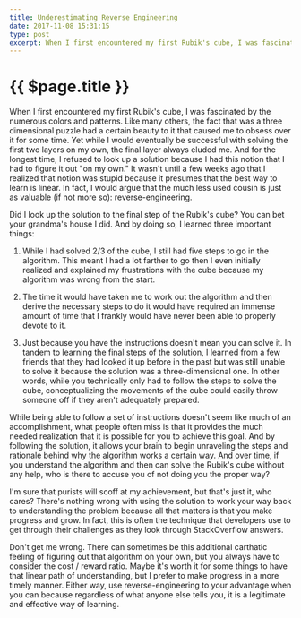```yaml
---
title: Underestimating Reverse Engineering
date: 2017-11-08 15:31:15
type: post
excerpt: When I first encountered my first Rubik's cube, I was fascinated by the numerous colors and patterns. Like many others, the fact that was a three dimensional puzzle had a certain beauty to it that caused me to obsess over it for some time. Yet while I would eventually be successful with solving the first two layers on my own, the final layer always eluded me.
---
```


# {{ $page.title }}

When I first encountered my first Rubik's cube, I was fascinated by the numerous colors and patterns. Like many others, the fact that was a three dimensional puzzle had a certain beauty to it that caused me to obsess over it for some time. Yet while I would eventually be successful with solving the first two layers on my own, the final layer always eluded me. And for the longest time, I refused to look up a solution because I had this notion that I had to figure it out "on my own." It wasn't until a few weeks ago that I realized that notion was stupid because it presumes that the best way to learn is linear. In fact, I would argue that the much less used cousin is just as valuable (if not more so): reverse-engineering.

Did I look up the solution to the final step of the Rubik's cube? You can bet your grandma's house I did. And by doing so, I learned three important things:

1. While I had solved 2/3 of the cube, I still had five steps to go in the algorithm. This meant I had a lot farther to go then I even initially realized and explained my frustrations with the cube because my algorithm was wrong from the start.

2. The time it would have taken me to work out the algorithm and then derive the necessary steps to do it would have required an immense amount of time that I frankly would have never been able to properly devote to it.

3. Just because you have the instructions doesn't mean you can solve it. In tandem to learning the final steps of the solution, I learned from a few friends that they had looked it up before in the past but was still unable to solve it because the solution was a three-dimensional one. In other words, while you technically only had to follow the steps to solve the cube, conceptualizing the movements of the cube could easily throw someone off if they aren't adequately prepared.

While being able to follow a set of instructions doesn't seem like much of an accomplishment, what people often miss is that it provides the much needed realization that it is possible for you to achieve this goal. And by following the solution, it allows your brain to begin unraveling the steps and rationale behind why the algorithm works a certain way. And over time, if you understand the algorithm and then can solve the Rubik's cube without any help, who is there to accuse you of not doing you the proper way? 

I'm sure that purists will scoff at my achievement, but that's just it, who cares? There's nothing wrong with using the solution to work your way back to understanding the problem because all that matters is that you make progress and grow. In fact, this is often the technique that developers use to get through their challenges as they look through StackOverflow answers. 

Don't get me wrong. There can sometimes be this additional carthatic feeling of figuring out that algorithm on your own, but you always have to consider the cost / reward ratio. Maybe it's worth it for some things to have that linear path of understanding, but I prefer to make progress in a more timely manner. Either way, use reverse-engineering to your advantage when you can because regardless of what anyone else tells you, it is a legitimate and effective way of learning.
